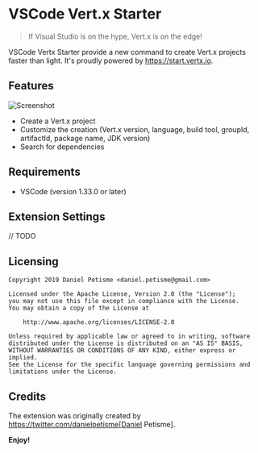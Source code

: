 # VSCode Vert.x Starter

> If Visual Studio is on the hype, Vert.x is on the edge!

VSCode Vertx Starter provide a new command to create Vert.x projects faster than light. It's proudly powered by https://start.vertx.io.

## Features

![Screenshot](images/vscode-vertx-starter.gif)

- Create a Vert.x project
- Customize the creation (Vert.x version, language, build tool, groupId, artifactId, package name, JDK version)
- Search for dependencies

## Requirements

- VSCode (version 1.33.0 or later)

## Extension Settings

// TODO

## Licensing

```
Copyright 2019 Daniel Petisme <daniel.petisme@gmail.com>

Licensed under the Apache License, Version 2.0 (the "License");
you may not use this file except in compliance with the License.
You may obtain a copy of the License at

    http://www.apache.org/licenses/LICENSE-2.0

Unless required by applicable law or agreed to in writing, software
distributed under the License is distributed on an "AS IS" BASIS,
WITHOUT WARRANTIES OR CONDITIONS OF ANY KIND, either express or implied.
See the License for the specific language governing permissions and
limitations under the License.
```
## Credits

The extension was originally created by https://twitter.com/danielpetisme[Daniel Petisme].

**Enjoy!**
